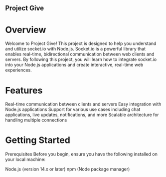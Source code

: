 ## Project Give
# Overview
Welcome to Project Give! This project is designed to help you understand and utilize socket.io with Node.js. Socket.io is a powerful library that enables real-time, bidirectional communication between web clients and servers. By following this project, you will learn how to integrate socket.io into your Node.js applications and create interactive, real-time web experiences.

# Features
Real-time communication between clients and servers
Easy integration with Node.js applications
Support for various use cases including chat applications, live updates, notifications, and more
Scalable architecture for handling multiple connections

# Getting Started
Prerequisites
Before you begin, ensure you have the following installed on your local machine:

Node.js (version 14.x or later)
npm (Node package manager)
